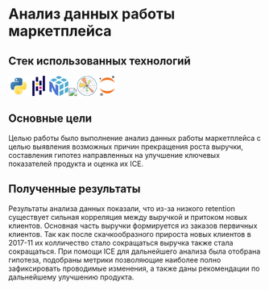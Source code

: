 # Анализ данных работы маркетплейса

## Cтек использованных технологий 

<img src="https://github.com/devicons/devicon/blob/master/icons/python/python-original.svg" height="40"/><img src="https://github.com/devicons/devicon/blob/master/icons/pandas/pandas-original.svg" height="40"/><img src="https://github.com/devicons/devicon/blob/master/icons/numpy/numpy-original.svg" height="40"/><img src="https://user-images.githubusercontent.com/315810/92161415-9e357100-edfe-11ea-917d-f9e33fd60741.png" height="40"/><img src="https://github.com/devicons/devicon/blob/master/icons/matplotlib/matplotlib-original.svg" height="40"/><img src="https://github.com/devicons/devicon/blob/master/icons/jupyter/jupyter-original.svg" height="40"/>

## Основные цели 

  Целью работы было выполнение анализ данных работы маркетплейса с целью выявления возможных причин прекращения роста выручки, составления гипотез направленных на улучшение ключевых показателей продукта и оценка их ICE. 

## Полученные результаты 

  Результаты анализа данных показали, что из-за низкого retention существует сильная корреляция между выручкой и притоком новых клиентов. Основная часть выручки формируется из заказов первичных клиентов. Так как после скачкообразного прироста новых клиентов в 2017-11 их колличество стало сокращаться выручка также стала сокращаться.
  При помощи ICE для дальнейшего анализа была отобрана гипотеза, подобраны метрики позволяющие наиболее полно зафиксировать проводимые изменения, а также даны рекомендации по дальнейшему улучшению продукта.



